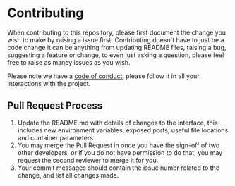 # Contributing

When contributing to this repository, please first document the change you wish to make by raising a issue first.
Contributing doesn't have to just be a code change it can be anything from updating README files, raising a bug, suggesting a feature or change, to even just asking a question, please feel free to raise as maney issues as you wish.

Please note we have a [code of conduct](https://github.com/eetchyza/.github/blob/master/CODE_OF_CONDUCT.md), please follow it in all your interactions with the project.

## Pull Request Process

1. Update the README.md with details of changes to the interface, this includes new environment 
   variables, exposed ports, useful file locations and container parameters.
2. You may merge the Pull Request in once you have the sign-off of two other developers, or if you 
   do not have permission to do that, you may request the second reviewer to merge it for you.
3. Your commit messages should contain the issue numbr related to the change, and list all changes made.
